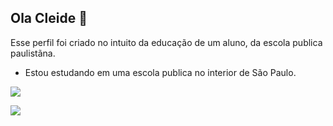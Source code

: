 ## Ola Cleide 🐴

Esse perfil foi criado no intuito da educação de um aluno, da escola publica paulistãna.

- Estou estudando em uma escola publica no interior de São Paulo.

![](https://media1.tenor.com/m/KaJnoYGz0qoAAAAC/eurico-miranda.gif)

![](https://media1.tenor.com/m/FZ9gTKlmJ_8AAAAd/vascouiuiuiui.gif)

